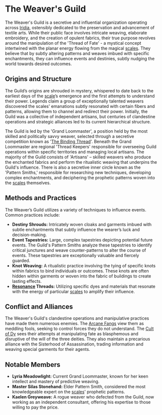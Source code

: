 # The Weaver's Guild

The Weaver's Guild is a secretive and influential organization operating across [Iridia](/geography/world/iridia.md), ostensibly dedicated to the preservation and advancement of textile arts. While their public face involves intricate weaving, elaborate embroidery, and the creation of opulent fabrics, their true purpose revolves around the manipulation of the 'Thread of Fate' - a mystical concept intertwined with the planar energy flowing from the magical [scales](/geography/landmark/scale.md). They believe that by subtly altering patterns and weaves imbued with specific enchantments, they can influence events and destinies, subtly nudging the world towards desired outcomes.

## Origins and Structure

The Guild’s origins are shrouded in mystery, whispered to date back to the earliest days of the [scale](/geography/landmark/scale.md)’s emergence and the first attempts to understand their power. Legends claim a group of exceptionally talented weavers discovered the scales' emanations subtly resonated with certain fibers and patterns, allowing them to channel and redirect their power.  Initially, the Guild was a collective of independent artisans, but centuries of clandestine operations and strategic alliances led to its current hierarchical structure.  

The Guild is led by the 'Grand Loommaster', a position held by the most skilled and politically savvy weaver, selected through a secretive competition known as '[The Binding Thread](/being/character/sylieth/the-binding-thread.md)'. Beneath the Grand Loommaster are regional 'Thread Keepers' responsible for overseeing Guild operations within specific territories and managing local artisans.  The majority of the Guild consists of 'Artisans' – skilled weavers who produce the enchanted fabrics and perform the ritualistic weaving that underpins the Guild's influence. There is also a secretive inner circle known as the 'Pattern Smiths,' responsible for researching new techniques, developing complex enchantments, and deciphering the prophetic patterns woven into the [scales](/geography/landmark/scale.md) themselves. 

## Methods and Practices

The Weaver’s Guild utilizes a variety of techniques to influence events. Common practices include:

*   **Destiny Shrouds:** Intricately woven cloaks and garments imbued with subtle enchantments that subtly influence the wearer’s luck and decision-making.
*   **Event Tapestries:** Large, complex tapestries depicting potential future events. The Guild's Pattern Smiths analyze these tapestries to identify critical junctures and weave counter-patterns to alter the course of events. These tapestries are exceptionally valuable and fiercely guarded.
*   **Knot Weaving:** A ritualistic practice involving the tying of specific knots within fabrics to bind individuals or outcomes. These knots are often hidden within garments or woven into the fabric of buildings to create lasting effects.
*   **[Resonance](/raw/20250501/resonance/resonance.md) Threads:** Utilizing specific dyes and materials that resonate with the energy of particular [scales](/geography/landmark/scale.md) to amplify their influence.

## Conflict and Alliances

The Weaver's Guild's clandestine operations and manipulative practices have made them numerous enemies. The [Arcane Fangs](/structure/society/factions/arcane-fangs.md) view them as meddling fools, seeking to control forces they do not understand. The [Cult of Dy](/structure/society/factions/cult-of-dy.md) sees their attempts at manipulating fate as blasphemous and disruptive of the will of the three deities.  They also maintain a precarious alliance with the Sisterhood of Assassination, trading information and weaving special garments for their agents.

## Notable Members

*   **Lyria Meadowlight:** Current Grand Loommaster, known for her keen intellect and mastery of predictive weaving.
*   **Master Silas Stonehand:** Elder Pattern Smith, considered the most knowledgeable expert on the [scales](/geography/landmark/scale.md)' prophetic patterns.
*   **Kaelen Greyweave:** A rogue weaver who defected from the Guild, now working as an independent consultant, offering his expertise to those willing to pay the price.
